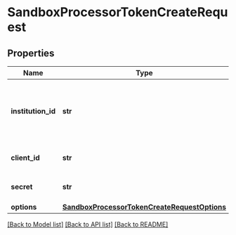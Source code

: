 # SandboxProcessorTokenCreateRequest

## Properties
Name | Type | Description | Notes
------------ | ------------- | ------------- | -------------
**institution_id** | **str** | The ID of the institution the Item will be associated with | 
**client_id** | **str** | Your Plaid API &#x60;client_id&#x60;. | [optional] 
**secret** | **str** | Your Plaid API &#x60;secret&#x60;. | [optional] 
**options** | [**SandboxProcessorTokenCreateRequestOptions**](SandboxProcessorTokenCreateRequestOptions.md) |  | [optional] 

[[Back to Model list]](../README.md#documentation-for-models) [[Back to API list]](../README.md#documentation-for-api-endpoints) [[Back to README]](../README.md)


